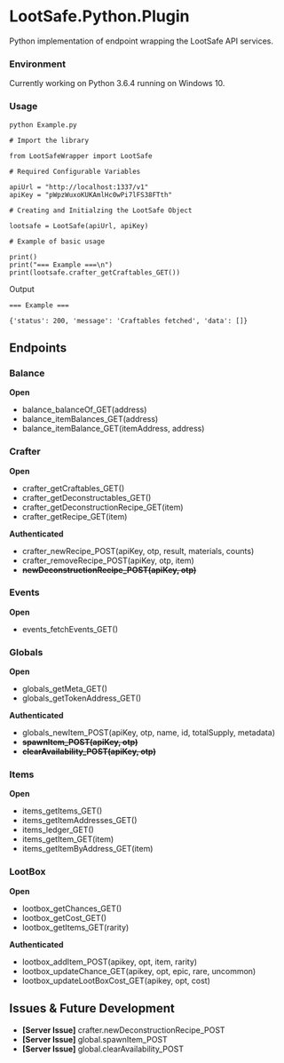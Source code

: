 # LootSafe.Python.Plugin
Python implementation of endpoint wrapping the LootSafe API services.

### Environment

Currently working on Python 3.6.4 running on Windows 10.

### Usage

```
python Example.py
```

```
# Import the library

from LootSafeWrapper import LootSafe

# Required Configurable Variables

apiUrl = "http://localhost:1337/v1"
apiKey = "pWpzWuxoKUKAmlHc0wPi7lFS38FTth"

# Creating and Initialzing the LootSafe Object

lootsafe = LootSafe(apiUrl, apiKey)

# Example of basic usage

print()
print("=== Example ===\n")
print(lootsafe.crafter_getCraftables_GET())
```

Output
```
=== Example ===

{'status': 200, 'message': 'Craftables fetched', 'data': []}
```

## Endpoints

### Balance

**Open**

* balance_balanceOf_GET(address)
* balance_itemBalances_GET(address)
* balance_itemBalance_GET(itemAddress, address)

### Crafter

**Open**

* crafter_getCraftables_GET()
* crafter_getDeconstructables_GET()
* crafter_getDeconstructionRecipe_GET(item)
* crafter_getRecipe_GET(item)

**Authenticated**

* crafter_newRecipe_POST(apiKey, otp, result, materials, counts)
* crafter_removeRecipe_POST(apiKey, otp, item)
* **~~newDeconstructionRecipe_POST(apiKey, otp)~~**

### Events

**Open**

* events_fetchEvents_GET()

### Globals

**Open**

* globals_getMeta_GET()
* globals_getTokenAddress_GET()

**Authenticated**

* globals_newItem_POST(apiKey, otp, name, id, totalSupply, metadata)
* **~~spawnItem_POST(apiKey, otp)~~**
* **~~clearAvailability_POST(apiKey, otp)~~**

### Items

**Open**

* items_getItems_GET()
* items_getItemAddresses_GET()
* items_ledger_GET()
* items_getItem_GET(item)
* items_getItemByAddress_GET(item)

### LootBox

**Open**

* lootbox_getChances_GET()
* lootbox_getCost_GET()
* lootbox_getItems_GET(rarity)

**Authenticated**

* lootbox_addItem_POST(apikey, opt, item, rarity)
* lootbox_updateChance_GET(apikey, opt, epic,  rare, uncommon)
* lootbox_updateLootBoxCost_GET(apikey, opt, cost)

## Issues & Future Development

* **[Server Issue]** crafter.newDeconstructionRecipe_POST
* **[Server Issue]** global.spawnItem_POST
* **[Server Issue]** global.clearAvailability_POST
